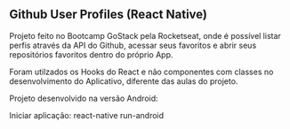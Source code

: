 ## Github User Profiles (React Native)

Projeto feito no Bootcamp GoStack pela Rocketseat, onde é possível listar perfis
através da API do Github, acessar seus favoritos e abrir seus repositórios
favoritos dentro do próprio App.

Foram utilzados os Hooks do React e não componentes com classes no desenvolvimento
do Aplicativo, diferente das aulas do projeto.

Projeto desenvolvido na versão Android:

Iniciar aplicação: react-native run-android
